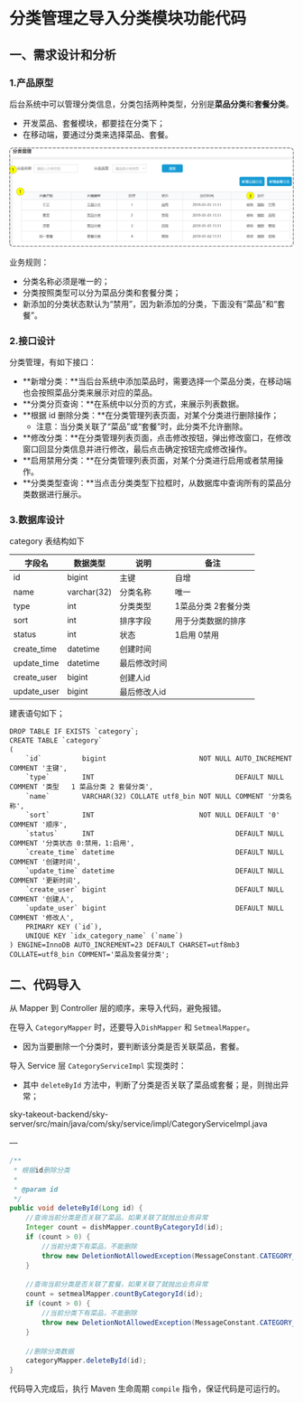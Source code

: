 # 分类管理之导入分类模块功能代码

## 一、需求设计和分析

### 1.产品原型

后台系统中可以管理分类信息，分类包括两种类型，分别是**菜品分类**和**套餐分类**。

- 开发菜品、套餐模块，都要挂在分类下；
- 在移动端，要通过分类来选择菜品、套餐。

![分类管理原型图](../NodeAssets/分类管理原型图.png)

业务规则：

- 分类名称必须是唯一的；
- 分类按照类型可以分为菜品分类和套餐分类；
- 新添加的分类状态默认为“禁用”，因为新添加的分类，下面没有“菜品”和“套餐”。

### 2.接口设计

分类管理，有如下接口：

- **新增分类：**当后台系统中添加菜品时，需要选择一个菜品分类，在移动端也会按照菜品分类来展示对应的菜品。
- **分类分页查询：**在系统中以分页的方式，来展示列表数据。
- **根据 id 删除分类：**在分类管理列表页面，对某个分类进行删除操作；
  - 注意：当分类关联了“菜品”或“套餐”时，此分类不允许删除。
- **修改分类：**在分类管理列表页面，点击修改按钮，弹出修改窗口，在修改窗口回显分类信息并进行修改，最后点击确定按钮完成修改操作。
- **启用禁用分类：**在分类管理列表页面，对某个分类进行启用或者禁用操作。
- **分类类型查询：**当点击分类类型下拉框时，从数据库中查询所有的菜品分类数据进行展示。

### 3.数据库设计

category 表结构如下

| **字段名**  | **数据类型** | **说明**     | **备注**            |
| ----------- | ------------ | ------------ | ------------------- |
| id          | bigint       | 主键         | 自增                |
| name        | varchar(32)  | 分类名称     | 唯一                |
| type        | int          | 分类类型     | 1菜品分类 2套餐分类 |
| sort        | int          | 排序字段     | 用于分类数据的排序  |
| status      | int          | 状态         | 1启用 0禁用         |
| create_time | datetime     | 创建时间     |                     |
| update_time | datetime     | 最后修改时间 |                     |
| create_user | bigint       | 创建人id     |                     |
| update_user | bigint       | 最后修改人id |                     |

建表语句如下；

```mysql
DROP TABLE IF EXISTS `category`;
CREATE TABLE `category`
(
    `id`          bigint                       NOT NULL AUTO_INCREMENT COMMENT '主键',
    `type`        INT                                   DEFAULT NULL COMMENT '类型   1 菜品分类 2 套餐分类',
    `name`        VARCHAR(32) COLLATE utf8_bin NOT NULL COMMENT '分类名称',
    `sort`        INT                          NOT NULL DEFAULT '0' COMMENT '顺序',
    `status`      INT                                   DEFAULT NULL COMMENT '分类状态 0:禁用，1:启用',
    `create_time` datetime                              DEFAULT NULL COMMENT '创建时间',
    `update_time` datetime                              DEFAULT NULL COMMENT '更新时间',
    `create_user` bigint                                DEFAULT NULL COMMENT '创建人',
    `update_user` bigint                                DEFAULT NULL COMMENT '修改人',
    PRIMARY KEY (`id`),
    UNIQUE KEY `idx_category_name` (`name`)
) ENGINE=InnoDB AUTO_INCREMENT=23 DEFAULT CHARSET=utf8mb3 COLLATE=utf8_bin COMMENT='菜品及套餐分类';
```

## 二、代码导入

从 Mapper 到 Controller 层的顺序，来导入代码，避免报错。

在导入 `CategoryMapper` 时，还要导入`DishMapper` 和 `SetmealMapper`。

- 因为当要删除一个分类时，要判断该分类是否关联菜品，套餐。

导入 Service 层 `CategoryServiceImpl` 实现类时：

- 其中 `deleteById` 方法中，判断了分类是否关联了菜品或套餐；是，则抛出异常；

sky-takeout-backend/sky-server/src/main/java/com/sky/service/impl/CategoryServiceImpl.java

```java
……

/**
 * 根据id删除分类
 *
 * @param id
 */
public void deleteById(Long id) {
    //查询当前分类是否关联了菜品，如果关联了就抛出业务异常
    Integer count = dishMapper.countByCategoryId(id);
    if (count > 0) {
        //当前分类下有菜品，不能删除
        throw new DeletionNotAllowedException(MessageConstant.CATEGORY_BE_RELATED_BY_DISH);
    }

    //查询当前分类是否关联了套餐，如果关联了就抛出业务异常
    count = setmealMapper.countByCategoryId(id);
    if (count > 0) {
        //当前分类下有菜品，不能删除
        throw new DeletionNotAllowedException(MessageConstant.CATEGORY_BE_RELATED_BY_SETMEAL);
    }

    //删除分类数据
    categoryMapper.deleteById(id);
}
```

代码导入完成后，执行 Maven 生命周期 `compile` 指令，保证代码是可运行的。

